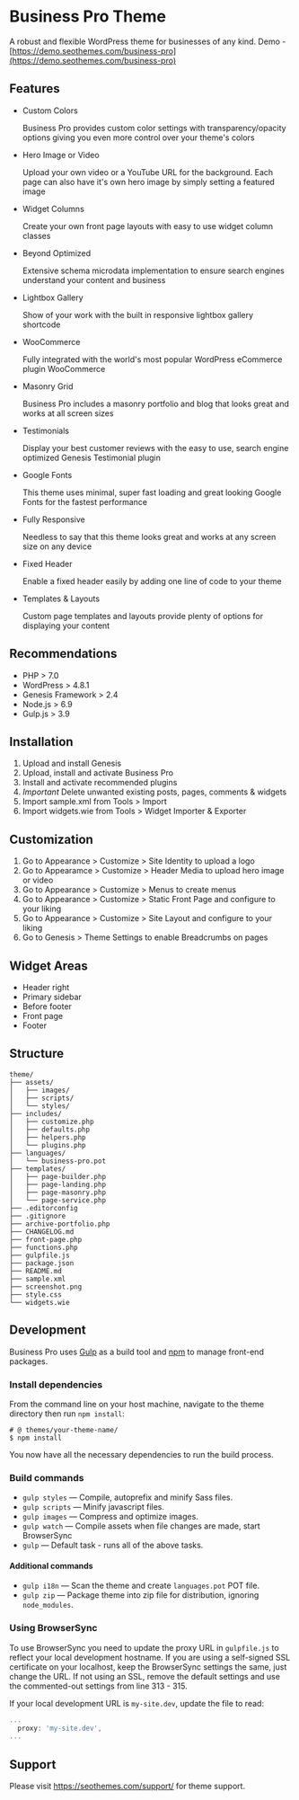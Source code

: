 # Business Pro Theme

A robust and flexible WordPress theme for businesses of any kind. Demo - [https://demo.seothemes.com/business-pro](https://demo.seothemes.com/business-pro)


## Features

- Custom Colors
  
  Business Pro provides custom color settings with transparency/opacity options giving you even more control over your theme's colors

- Hero Image or Video
  
  Upload your own video or a YouTube URL for the background. Each page can also have it's own hero image by simply setting a featured image

- Widget Columns
  
  Create your own front page layouts with easy to use widget column classes

- Beyond Optimized
  
  Extensive schema microdata implementation to ensure search engines understand your content and business

- Lightbox Gallery
  
  Show of your work with the built in responsive lightbox gallery shortcode

- WooCommerce
  
  Fully integrated with the world's most popular WordPress eCommerce plugin WooCommerce

- Masonry Grid
  
  Business Pro includes a masonry portfolio and blog that looks great and works at all screen sizes

- Testimonials
  
  Display your best customer reviews with the easy to use, search engine optimized Genesis Testimonial plugin

- Google Fonts
  
  This theme uses minimal, super fast loading and great looking Google Fonts for the fastest performance

- Fully Responsive
  
  Needless to say that this theme looks great and works at any screen size on any device

- Fixed Header
  
  Enable a fixed header easily by adding one line of code to your theme

- Templates & Layouts
  
  Custom page templates and layouts provide plenty of options for displaying your content


## Recommendations

* PHP > 7.0
* WordPress > 4.8.1
* Genesis Framework > 2.4
* Node.js > 6.9
* Gulp.js > 3.9


## Installation

1. Upload and install Genesis
2. Upload, install and activate Business Pro
3. Install and activate recommended plugins
4. *Important* Delete unwanted existing posts, pages, comments & widgets
5. Import sample.xml from Tools > Import
6. Import widgets.wie from Tools > Widget Importer & Exporter


## Customization

1. Go to Appearance > Customize > Site Identity to upload a logo
2. Go to Appearamce > Customize > Header Media to upload hero image or video
3. Go to Appearance > Customize > Menus to create menus
4. Go to Appearance > Customize > Static Front Page and configure to your liking
5. Go to Appearance > Customize > Site Layout and configure to your liking
6. Go to Genesis > Theme Settings to enable Breadcrumbs on pages


## Widget Areas

* Header right
* Primary sidebar
* Before footer
* Front page
* Footer


## Structure

```shell
theme/  
├── assets/
│   ├── images/
│   ├── scripts/
│   └── styles/
├── includes/
│   ├── customize.php
│   ├── defaults.php
│   ├── helpers.php
│   └── plugins.php
├── languages/
│   └── business-pro.pot
├── templates/
│   ├── page-builder.php
│   ├── page-landing.php
│   ├── page-masonry.php
│   └── page-service.php
├── .editorconfig
├── .gitignore
├── archive-portfolio.php
├── CHANGELOG.md
├── front-page.php
├── functions.php
├── gulpfile.js
├── package.json
├── README.md
├── sample.xml
├── screenshot.png
├── style.css
└── widgets.wie
```


## Development

Business Pro uses [Gulp](http://gulpjs.com/) as a build tool and [npm](https://www.npmjs.com/) to manage front-end packages.

### Install dependencies

From the command line on your host machine, navigate to the theme directory then run `npm install`:

```shell
# @ themes/your-theme-name/
$ npm install
```

You now have all the necessary dependencies to run the build process.

### Build commands

* `gulp styles` — Compile, autoprefix and minify Sass files.
* `gulp scripts` — Minify javascript files.
* `gulp images` — Compress and optimize images.
* `gulp watch` — Compile assets when file changes are made, start BrowserSync
* `gulp` — Default task - runs all of the above tasks.


#### Additional commands

* `gulp i18n` — Scan the theme and create `languages.pot` POT file.
* `gulp zip` — Package theme into zip file for distribution, ignoring `node_modules`.


### Using BrowserSync

To use BrowserSync you need to update the proxy URL in `gulpfile.js` to reflect your local development hostname. If you are using a self-signed SSL certificate on your localhost, keep the BrowserSync settings the same, just change the URL. If not using an SSL, remove the default settings and use the commented-out settings from line 313 - 315.

If your local development URL is `my-site.dev`, update the file to read:

```javascript
...
  proxy: 'my-site.dev',
...
```


## Support

Please visit https://seothemes.com/support/ for theme support.
